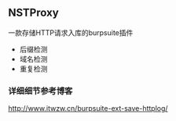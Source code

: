 
## NSTProxy
一款存储HTTP请求入库的burpsuite插件

* 后缀检测
* 域名检测
* 重复检测


### 详细细节参考博客 
http://www.itwzw.cn/burpsuite-ext-save-httplog/